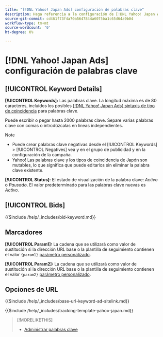 ```yaml
---
title: "[!DNL Yahoo! Japan Ads] configuración de palabras clave"
description: Haga referencia a la configuración de [!DNL Yahoo! Japan Ads] Palabras clave.
source-git-commit: cd461f73f4a70a5647844a6075ba1c65d64a9b04
workflow-type: tm+mt
source-wordcount: '0'
ht-degree: 0%

---
```


# [!DNL Yahoo! Japan Ads] configuración de palabras clave

## [!UICONTROL Keyword Details]

**[!UICONTROL Keywords]:** Las palabras clave. La longitud máxima es de 80 caracteres, incluidos los posibles [[!DNL Yahoo! Japan Ads] sintaxis de tipo de coincidencia](https://ads-help.yahoo.co.jp/yahooads/ss/articledetail?lan=en&amp;aid=27) para palabras clave.

Puede escribir o pegar hasta 2000 palabras clave. Separe varias palabras clave con comas o introdúzcalas en líneas independientes.

>[!NOTE]
>
>* Puede crear palabras clave negativas desde el [!UICONTROL Keywords] > [!UICONTROL Negatives] vea y en el grupo de publicidad y en la configuración de la campaña.
>* Yahoo! Las palabras clave y los tipos de coincidencia de Japón son mutables, lo que significa que puede editarlos sin eliminar la palabra clave existente.


**[!UICONTROL Status]:** El estado de visualización de la palabra clave: *Activo* o *Pausado*. El valor predeterminado para las palabras clave nuevas es *Activo*.

## [!UICONTROL Bids]

<!-- **[!UICONTROL Bid]:** -->

{{$include /help/_includes/bid-keyword.md}}

## Marcadores

**[!UICONTROL Param1]:** La cadena que se utilizará como valor de sustitución si la dirección URL base o la plantilla de seguimiento contienen el valor `{param1}` [parámetro personalizado](https://help.marketing.yahoo.co.jp/en?p=7195#customp).

**[!UICONTROL Param2]:** La cadena que se utilizará como valor de sustitución si la dirección URL base o la plantilla de seguimiento contienen el valor `{param2}` [parámetro personalizado](https://help.marketing.yahoo.co.jp/en?p=7195#customp).

## Opciones de URL

<!-- **[!UICONTROL Base URl]:** -->

{{$include /help/_includes/base-url-keyword-ad-sitelink.md}}

<!-- **[!UICONTROL Tracking Template]:** -->

{{$include /help/_includes/tracking-template-yahoo-japan.md}}

>[!MORELIKETHIS]
>
>* [Administrar palabras clave](/help/search-social-commerce/campaign-management/campaigns/keyword-manage.md)

